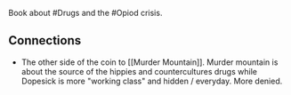 Book about #Drugs and the #Opiod crisis. 

## Connections
- The other side of the coin to [[Murder Mountain]]. Murder mountain is about the source of the hippies and countercultures drugs while Dopesick is more "working class" and hidden / everyday. More denied. 